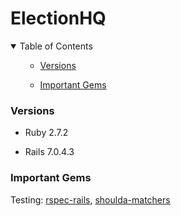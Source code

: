 # ElectionHQ
<details open="open">
<summary>Table of Contents</summary>
  <ol>
      <ul>
        <li><a href="#versions">Versions</a></li>
      </ul>
      <ul>
        <li><a href="#important-gems">Important Gems</a></li>
      </ul>
  </ol>
</details>


### Versions

- Ruby 2.7.2

- Rails 7.0.4.3

### Important Gems
Testing: [rspec-rails](https://github.com/rspec/rspec-rails), [shoulda-matchers](https://github.com/thoughtbot/shoulda-matchers)
